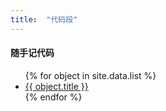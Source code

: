 ```yaml
---
title:  "代码段"
---
```


#### 随手记代码

<ul>
{% for object in site.data.list %}
  <li>
      <a href="{{ object.name }}">{{ object.title }}</a>
  </li>
{% endfor %}
</ul>